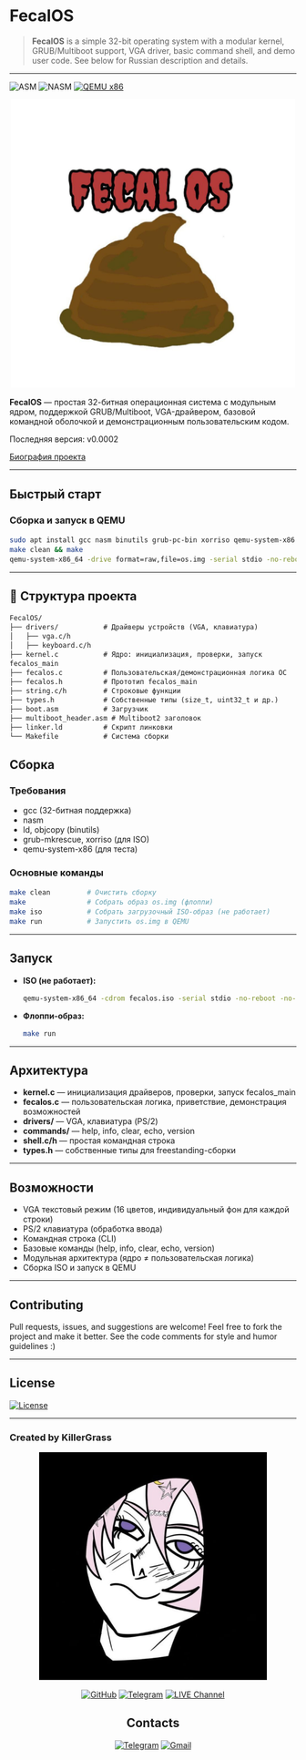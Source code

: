 # FecalOS

> **FecalOS** is a simple 32-bit operating system with a modular kernel, GRUB/Multiboot support, VGA driver, basic command shell, and demo user code. See below for Russian description and details.

---

![ASM](https://img.shields.io/badge/Assembler-16_bit-007AAC?style=flat&logo=assemblyscript&logoColor=white)
![NASM](https://img.shields.io/badge/Assembler-NASM-007AAC?style=flat&logo=assemblyscript&logoColor=white)
[![QEMU x86](https://img.shields.io/badge/QEMU-x86-FF6600?style=flat)]()

<div align="center">
<img src="img/Fecal_OS_logo.png" width="500" alt="FecalOS_logo"/>
</div>

**FecalOS** — простая 32-битная операционная система с модульным ядром, поддержкой GRUB/Multiboot, VGA-драйвером, базовой командной оболочкой и демонстрационным пользовательским кодом.

Последняя версия: v0.0002

[Биография проекта](BIO-FECALOS.md)

---

## Быстрый старт

### Сборка и запуск в QEMU

```bash
sudo apt install gcc nasm binutils grub-pc-bin xorriso qemu-system-x86
make clean && make
qemu-system-x86_64 -drive format=raw,file=os.img -serial stdio -no-reboot -no-shutdown
```

---

## 📁 Структура проекта

```
FecalOS/
├── drivers/           # Драйверы устройств (VGA, клавиатура)
│   ├── vga.c/h
│   ├── keyboard.c/h
├── kernel.c           # Ядро: инициализация, проверки, запуск fecalos_main
├── fecalos.c          # Пользовательская/демонстрационная логика ОС
├── fecalos.h          # Прототип fecalos_main
├── string.c/h         # Строковые функции
├── types.h            # Собственные типы (size_t, uint32_t и др.)
├── boot.asm           # Загрузчик
├── multiboot_header.asm # Multiboot2 заголовок
├── linker.ld          # Скрипт линковки
└── Makefile           # Система сборки
```

## Сборка

### Требования

- gcc (32-битная поддержка)
- nasm
- ld, objcopy (binutils)
- grub-mkrescue, xorriso (для ISO)
- qemu-system-x86 (для теста)

### Основные команды

```bash
make clean         # Очистить сборку
make               # Собрать образ os.img (флоппи)
make iso           # Собрать загрузочный ISO-образ (не работает)
make run           # Запустить os.img в QEMU
```

---

## Запуск

- **ISO (не работает):**
  ```bash
  qemu-system-x86_64 -cdrom fecalos.iso -serial stdio -no-reboot -no-shutdown
  ```
- **Флоппи-образ:**
  ```bash
  make run
  ```

---

## Архитектура

- **kernel.c** — инициализация драйверов, проверки, запуск fecalos_main
- **fecalos.c** — пользовательская логика, приветствие, демонстрация возможностей
- **drivers/** — VGA, клавиатура (PS/2)
- **commands/** — help, info, clear, echo, version
- **shell.c/h** — простая командная строка
- **types.h** — собственные типы для freestanding-сборки

---

## Возможности

- VGA текстовый режим (16 цветов, индивидуальный фон для каждой строки)
- PS/2 клавиатура (обработка ввода)
- Командная строка (CLI)
- Базовые команды (help, info, clear, echo, version)
- Модульная архитектура (ядро ≠ пользовательская логика)
- Сборка ISO и запуск в QEMU

---

## Contributing

Pull requests, issues, and suggestions are welcome! Feel free to fork the project and make it better. See the code comments for style and humor guidelines :)

---

## License

[![License](https://img.shields.io/badge/License-GNU_GPL_v3.0-green)](LICENSE)

---

### Created by KillerGrass

<div align="center">
<img src="img/killergrass_logo.jpg" width="400" alt="KillerGrass_logo"/>

[![GitHub](https://img.shields.io/badge/-GitHub-181717?style=for-the-badge&logo=github&logoColor=white)](https://github.com/UbicaTravy)
[![Telegram](https://img.shields.io/badge/-Telegram-2CA5E0?style=for-the-badge&logo=telegram&logoColor=white)](https://t.me/killergrass_programms)
[![LIVE Channel](https://img.shields.io/badge/-LIVE%20Kanal-2CA5E0?style=for-the-badge&logo=telegram&logoColor=white)](https://t.me/kanal_kashkamalhika)
</div>

<div align="center">

## Contacts

[![Telegram](https://img.shields.io/badge/Telegram-2CA5E0?style=flat&logo=telegram&logoColor=white)](https://t.me/KillerGrassContactBot)
[![Gmail](https://img.shields.io/badge/Gmail-D14836?style=flat&logo=gmail&logoColor=white)](mailto:killergrasscontact@gmail.com)
</div>
